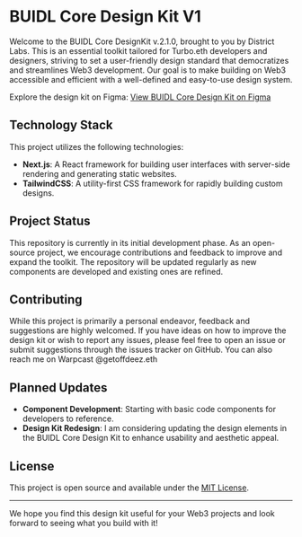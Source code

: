
# BUIDL Core Design Kit V1

Welcome to the BUIDL Core DesignKit v.2.1.0, brought to you by District Labs. This is an essential toolkit tailored for Turbo.eth developers and designers, striving to set a user-friendly design standard that democratizes and streamlines Web3 development. Our goal is to make building on Web3 accessible and efficient with a well-defined and easy-to-use design system.

Explore the design kit on Figma:
[View BUIDL Core Design Kit on Figma](https://www.figma.com/community/file/1289602803749771150/buidl-core-design-kit)

## Technology Stack

This project utilizes the following technologies:
- **Next.js**: A React framework for building user interfaces with server-side rendering and generating static websites.
- **TailwindCSS**: A utility-first CSS framework for rapidly building custom designs.

## Project Status

This repository is currently in its initial development phase. As an open-source project, we encourage contributions and feedback to improve and expand the toolkit. The repository will be updated regularly as new components are developed and existing ones are refined.

## Contributing

While this project is primarily a personal endeavor, feedback and suggestions are highly welcomed. If you have ideas on how to improve the design kit or wish to report any issues, please feel free to open an issue or submit suggestions through the issues tracker on GitHub. You can also reach me on Warpcast @getoffdeez.eth

## Planned Updates

- **Component Development**: Starting with basic code components for developers to reference.
- **Design Kit Redesign**: I am considering updating the design elements in the BUIDL Core Design Kit to enhance usability and aesthetic appeal.

## License

This project is open source and available under the [MIT License](LICENSE.md).

---

We hope you find this design kit useful for your Web3 projects and look forward to seeing what you build with it!



